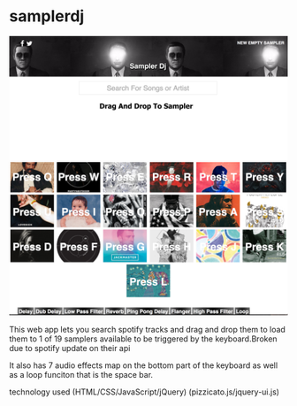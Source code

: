 # samplerdj 

![sampler blank](/samplerdj-blank.png)
![sampler loaded](/samplerdj-loaded.png)

This web app lets you search spotify tracks and drag and drop them to load them to 1 of 19 samplers available to be triggered by the keyboard.Broken due to spotify update on their api 

It also has 7 audio effects map on the bottom part of the keyboard as well as a loop funciton that is the space bar.

technology used (HTML/CSS/JavaScript/jQuery) (pizzicato.js/jquery-ui.js)


